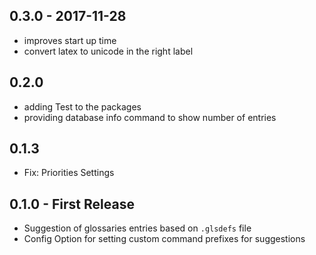 ## 0.3.0 - 2017-11-28
* improves start up time
* convert latex to unicode in the right label

## 0.2.0
* adding Test to the packages
* providing database info command to show number of entries

## 0.1.3
* Fix: Priorities Settings

## 0.1.0 - First Release
* Suggestion of glossaries entries based on `.glsdefs` file
* Config Option for setting custom command prefixes for suggestions
